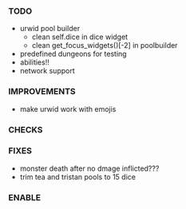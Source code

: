 ### TODO
- urwid pool builder
    - clean self.dice in dice widget
    - clean get_focus_widgets()[-2] in poolbuilder
- predefined dungeons for testing
- abilities!!
- network support

### IMPROVEMENTS
- make urwid work with emojis

### CHECKS

### FIXES
- monster death after no dmage inflicted???
- trim tea and tristan pools to 15 dice

### ENABLE
